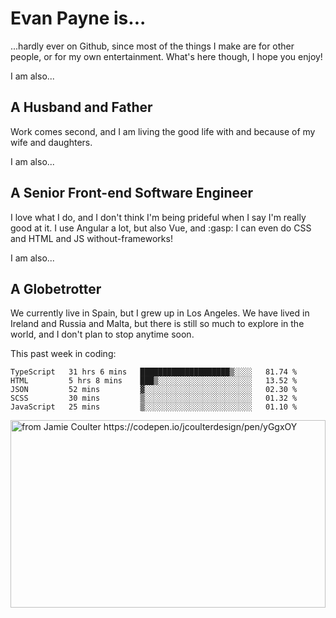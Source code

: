 # Evan Payne is...
...hardly ever on Github, since most of the things I make are for other people, or for my own entertainment.  What's here though, I hope you enjoy!

I am also...
## A Husband and Father
Work comes second, and I am living the good life with and because of my wife and daughters.

I am also...
## A Senior Front-end Software Engineer
I love what I do, and I don't think I'm being prideful when I say I'm really good at it.  I use Angular a lot, but also Vue, and :gasp: I can even do CSS and HTML and JS without-frameworks!

I am also...
## A Globetrotter
We currently live in Spain, but I grew up in Los Angeles.  We have lived in Ireland and Russia and Malta, but there is still so much to explore in the world, and I don't plan to stop anytime soon.

This past week in coding:
<!--START_SECTION:waka-->
```text
TypeScript   31 hrs 6 mins   ████████████████████▒░░░░   81.74 % 
HTML         5 hrs 8 mins    ███▒░░░░░░░░░░░░░░░░░░░░░   13.52 % 
JSON         52 mins         ▓░░░░░░░░░░░░░░░░░░░░░░░░   02.30 % 
SCSS         30 mins         ▒░░░░░░░░░░░░░░░░░░░░░░░░   01.32 % 
JavaScript   25 mins         ▒░░░░░░░░░░░░░░░░░░░░░░░░   01.10 % 
```
<!--END_SECTION:waka-->


<img alt="from Jamie Coulter https://codepen.io/jcoulterdesign/pen/yGgxOY" src="./solar.svg" width="100%" height="300"/>
